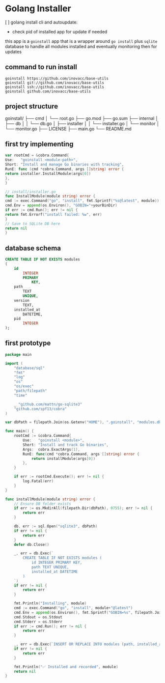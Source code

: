 # Golang Installer

[ ] golang install cli and autoupdate:

* check pid of installed app for update if needed

this app is a `goinstall` app that is a wrapper around `go install` plus `sqlite` database to handle all modules
installed and eventually monitoring then for updates

## command to run install

```shell
goinstall https://github.com/inovacc/base-utils
goinstall git://github.com/inovacc/base-utils
goinstall ssh://github.com/inovacc/base-utils
goinstall github.com/inovacc/base-utils
```

## project structure

goinstall/
├── cmd
│ └── root.go
├── go.mod
├── go.sum
├── internal
│ ├── db
│ │ └── db.go
│ ├── installer
│ │ └── installer.go
│ └── monitor
│ └── monitor.go
├── LICENSE
├── main.go
└── README.md

## first try implementing

````go
var rootCmd = &cobra.Command{
Use:   "goinstall <module-path>",
Short: "Install and manage Go binaries with tracking",
RunE: func (cmd *cobra.Command, args []string) error {
return installer.InstallModule(args[0])
},
}

// install/installer.go
func InstallModule(module string) error {
cmd := exec.Command("go", "install", fmt.Sprintf("%s@latest", module))
cmd.Env = append(os.Environ(), "GOBIN="+yourBinDir)
if err := cmd.Run(); err != nil {
return fmt.Errorf("install failed: %w", err)
}
// Save to SQLite DB here
return nil
}

````

## database schema

```sql
CREATE TABLE IF NOT EXISTS modules
(
    id
        INTEGER
        PRIMARY
            KEY,
    path
        TEXT
        UNIQUE,
    version
        TEXT,
    installed_at
        DATETIME,
    pid
        INTEGER
);
```

## first prototype

```go
package main

import (
	"database/sql"
	"fmt"
	"log"
	"os"
	"os/exec"
	"path/filepath"
	"time"

	_ "github.com/mattn/go-sqlite3"
	"github.com/spf13/cobra"
)

var dbPath = filepath.Join(os.Getenv("HOME"), ".goinstall", "modules.db")

func main() {
	rootCmd := &cobra.Command{
		Use:   "goinstall <module>",
		Short: "Install and track Go binaries",
		Args:  cobra.ExactArgs(1),
		RunE: func(cmd *cobra.Command, args []string) error {
			return installModule(args[0])
		},
	}

	if err := rootCmd.Execute(); err != nil {
		log.Fatal(err)
	}
}

func installModule(module string) error {
	// Ensure DB folder exists
	if err := os.MkdirAll(filepath.Dir(dbPath), 0755); err != nil {
		return err
	}

	db, err := sql.Open("sqlite3", dbPath)
	if err != nil {
		return err
	}
	defer db.Close()

	_, err = db.Exec(`
		CREATE TABLE IF NOT EXISTS modules (
			id INTEGER PRIMARY KEY,
			path TEXT UNIQUE,
			installed_at DATETIME
		)
	`)
	if err != nil {
		return err
	}

	fmt.Println("Installing", module)
	cmd := exec.Command("go", "install", module+"@latest")
	cmd.Env = append(os.Environ(), fmt.Sprintf("GOBIN=%s", filepath.Join(os.Getenv("HOME"), "go"), "bin"))
	cmd.Stdout = os.Stdout
	cmd.Stderr = os.Stderr
	if err := cmd.Run(); err != nil {
		return err
	}

	_, err = db.Exec(`INSERT OR REPLACE INTO modules (path, installed_at) VALUES (?, ?)`, module, time.Now())
	if err != nil {
		return err
	}

	fmt.Println("✅ Installed and recorded", module)
	return nil
}
```